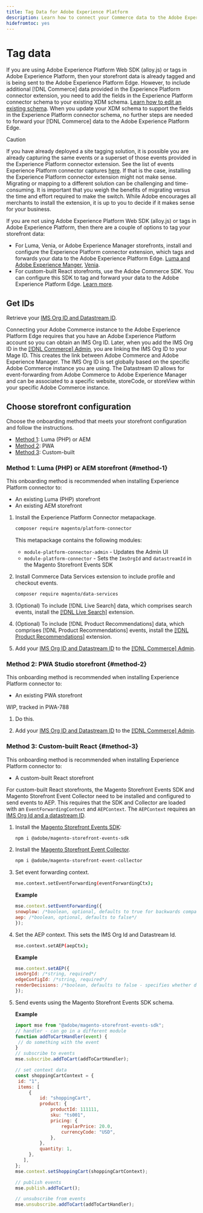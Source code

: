```yaml
---
title: Tag Data for Adobe Experience Platform
description: Learn how to connect your Commerce data to the Adobe Experience Platform.
hidefromtoc: yes
---
```

# Tag data

If you are using Adobe Experience Platform Web SDK (alloy.js) or tags in Adobe Experience Platform, then your storefront data is already tagged and is being sent to the Adobe Experience Platform Edge. However, to include additional [!DNL Commerce] data provided in the Experience Platform connector extension, you need to add the fields in the Experience Platform connector schema to your existing XDM schema. [Learn how to edit an existing schema](https://experienceleague.adobe.com/docs/experience-platform/xdm/ui/resources/schemas.html?lang=en#edit). When you update your XDM schema to support the fields in the Experience Platform connector schema, no further steps are needed to forward your [!DNL Commerce] data to the Adobe Experience Platform Edge.

>[!CAUTION]
>
> If you have already deployed a site tagging solution, it is possible you are already capturing the same events or a superset of those events provided in the Experience Platform connector extension. See the list of events Experience Platform connector captures [here](events.md). If that is the case, installing the Experience Platform connector extension might not make sense. Migrating or mapping to a different solution can be challenging and time-consuming. It is important that you weigh the benefits of migrating versus the time and effort required to make the switch. While Adobe encourages all merchants to install the extension, it is up to you to decide if it makes sense for your business.

If you are not using Adobe Experience Platform Web SDK (alloy.js) or tags in Adobe Experience Platform, then there are a couple of options to tag your storefront data:

* For Luma, Venia, or Adobe Experience Manager storefronts, install and configure the Experience Platform connector extension, which tags and forwards your data to the Adobe Experience Platform Edge. [Luma and Adobe Experience Manger](#method-1), [Venia](#method-2).
* For custom-built React storefronts, use the Adobe Commerce SDK. You can configure this SDK to tag and forward your data to the Adobe Experience Platform Edge. [Learn more](#method-3).

## Get IDs

Retrieve your [IMS Org ID and Datastream ID](https://experienceleague.adobe.com/docs/experience-platform/edge/fundamentals/datastreams.html).

   Connecting your Adobe Commerce instance to the Adobe Experience Platform Edge requires that you have an Adobe Experience Platform account so you can obtain an IMS Org ID. Later, when you add the IMS Org ID in the [[!DNL Commerce] Admin](#update-admin), you are linking the IMS Org ID to your Mage ID. This creates the link between Adobe Commerce and Adobe Experience Manager. The IMS Org ID is set globally based on the specific Adobe Commerce instance you are using. The Datastream ID allows for event-forwarding from Adobe Commerce to Adobe Experience Manager and can be associated to a specific website, storeCode, or storeView within your specific Adobe Commerce instance.

## Choose storefront configuration

Choose the onboarding method that meets your storefront configuration and follow the instructions.

* [Method 1](#method-1): Luma (PHP) or AEM
* [Method 2](#method-2): PWA
* [Method 3](#method-3): Custom-built

### Method 1: Luma (PHP) or AEM storefront {#method-1}

This onboarding method is recommended when installing Experience Platform connector to:

* An existing Luma (PHP) storefront
* An existing AEM storefront

1. Install the Experience Platform Connector metapackage.

   ```bash
   composer require magento/platform-connector
   ```
   
   This metapackage contains the following modules:

   * `module-platform-connector-admin` - Updates the Admin UI
   * `module-platform-connector` - Sets the `ImsOrgId` and `datastreamId` in the Magento Storefront Events SDK

1. Install Commerce Data Services extension to include profile and checkout events.

   ```bash
   composer require magento/data-services
   ```

1. (Optional) To include [!DNL Live Search] data, which comprises search events, install the [[!DNL Live Search]](../live-search/install.md) extension.

1. (Optional) To include [!DNL Product Recommendations] data, which comprises [!DNL Product Recommendations] events, install the [[!DNL Product Recommendations]](../product-recommendations/install-configure.md) extension.

1. Add your [IMS Org ID and Datastream ID](https://experienceleague.adobe.com/docs/experience-platform/edge/fundamentals/datastreams.html) to the [[!DNL Commerce] Admin](#update-admin).

### Method 2: PWA Studio storefront {#method-2}

This onboarding method is recommended when installing Experience Platform connector to:

* An existing PWA storefront

WIP, tracked in PWA-788

1. Do this.

1. Add your [IMS Org ID and Datastream ID](https://experienceleague.adobe.com/docs/experience-platform/edge/fundamentals/datastreams.html) to the [[!DNL Commerce] Admin](#update-admin).

### Method 3: Custom-built React {#method-3}

This onboarding method is recommended when installing Experience Platform connector to:

* A custom-built React storefront

For custom-built React storefronts, the Magento Storefront Events SDK and Magento Storefront Event Collector need to be installed and configured to send events to AEP. This requires that the SDK and Collector are loaded with an `EventForwardingContext` and `AEPContext`. The `AEPContext` requires an [IMS Org Id and a datastream ID](https://experienceleague.adobe.com/docs/experience-platform/edge/fundamentals/datastreams.html).

1. Install the [Magento Storefront Events SDK](https://www.npmjs.com/package/@adobe/magento-storefront-events-sdk):

   ```bash
   npm i @adobe/magento-storefront-events-sdk
   ```

1. Install the [Magento Storefront Event Collector](https://www.npmjs.com/package/@adobe/magento-storefront-event-collector).

   ```bash
   npm i @adobe/magento-storefront-event-collector
   ```  

1. Set event forwarding context.

   ```bash
   mse.context.setEventForwarding(eventForwardingCtx);
   ```

   **Example**

   ```javascript
   mse.context.setEventForwarding({
   snowplow: /*boolean, optional, defaults to true for backwards compatibility*/,
   aep: /*boolean, optional, defaults to false*/
   });
   ```

1. Set the AEP context. This sets the IMS Org Id and Datastream Id.

   ```bash
   mse.context.setAEP(aepCtx);
   ```
   
   **Example**

   ```javascript
   mse.context.setAEP({
   imsOrgId: /*string, required*/
   edgeConfigId: /*string, required*/
   renderDecisions: /*boolean, defaults to false - specifies whether decisions sent to alloy from target should be auto loaded on a page*/
   });
   ```

1. Send events using the Magento Storefront Events SDK schema.

   **Example**

   ```javascript
   import mse from "@adobe/magento-storefront-events-sdk";
   // handler - can go in a different module
   function addToCartHandler(event) {
    // do something with the event
   }
   // subscribe to events
   mse.subscribe.addToCart(addToCartHandler);

   // set context data
   const shoppingCartContext = {
    id: "1",
    items: [
        {
            id: "shoppingCart",
            product: {
                productId: 111111,
                sku: "ts001",
                pricing: {
                    regularPrice: 20.0,
                    currencyCode: "USD",
                },
            },
            quantity: 1,
        },
      ],
   };
   mse.context.setShoppingCart(shoppingCartContext);

   // publish events
   mse.publish.addToCart();

   // unsubscribe from events
   mse.unsubscribe.addToCart(addToCartHandler);
   ```

